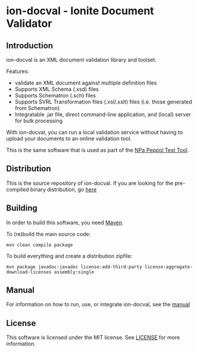 
# ion-docval - Ionite Document Validator

## Introduction

ion-docval is an XML document validation library and toolset.

Features:
- validate an XML document against multiple definition files
- Supports XML Schema (.xsd) files
- Supports Schematron (.sch) files
- Supports SVRL Transformation files (.xsl/.xslt) files (i.e. those generated from Schematron)
- Integratable .jar file, direct command-line application, and (local) server for bulk processing

With ion-docval, you can run a local validation service without having to upload your documents to an online validation tool.

This is the same software that is used as part of the [NPa Peppol Test Tool](https://test.peppolautoriteit.nl/validate).

## Distribution

This is the source repository of ion-docval. If you are looking for the pre-compiled binary distribution, go [here](https://github.com/ionite/ion-docval/releases)

## Building

In order to build this software, you need [Maven](https://maven.apache.org).

To (re)build the main source code:

    mvn clean compile package

To build everything and create a distribution zipfile:

    mvn package javadoc:javadoc license:add-third-party license:aggregate-download-licenses assembly:single

## Manual

For information on how to run, use, or integrate ion-docval, see the [manual](docs/manual.md)

## License

This software is licensed under the MIT license. See [LICENSE](LICENSE) for more information.
